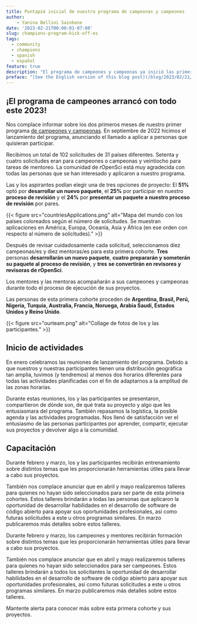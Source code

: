 ```yaml
---
title: Puntapié inicial de nuestro programa de campeonas y campeones
author: 
    - Yanina Bellini Sainbene
date: '2023-02-21T00:00:01-07:00'
slug: champions-program-kick-off-es
tags:
  - community
  - champions
  - spanish
  - español
feature: true  
description: "El programa de campeones y campeonas ya inició las primeras actividades de este 2023. Lee de donde son los y las participantes y que van a estar haciendo."
preface: "[See the English version of this blog post](/blog/2023/02/21/champions-program-kick-off/)" 
---
```


## ¡El programa de campeones arrancó con todo este 2023!

Nos complace informar sobre los dos primeros meses de nuestro primer programa [de campeones y campeonas](/champions/). En septiembre de 2022 hicimos el lanzamiento del programa, anunciando el llamado a aplicar a personas que quisieran participar.

Recibimos un total de 102 solicitudes de 31 países diferentes. Setenta y cuatro solicitudes eran para campeones o campeonas y veintiocho para tareas de mentoreo. La comunidad de rOpenSci está muy agradecida con todas las personas que se han interesado y aplicaron a nuestro programa.

Las y los aspirantes podían elegir una de tres opciones de proyecto: El **51%** optó por **desarrollar un nuevo paquete**, el **25%** por participar en nuestro **proceso de revisión** y el **24%** por **presentar un paquete a nuestro proceso de revisión** por pares.


{{< figure src="countriesApplications.png" alt="Mapa del mundo con los países coloreados según el número de solicitudes. Se muestran aplicaciones en América, Europa, Oceanía, Asia y África (en ese orden con respecto al número de solicitudes)." >}}

Después de revisar cuidadosamente cada solicitud, seleccionamos diez campeonas/es y diez mentoras/es para esta primera cohorte.  **Tres** personas **desarrollarán un nuevo paquete**, **cuatro** **prepararán y someterán su paquete al proceso de revisión**, y **tres** **se convertirán en revisores y revisoras de rOpenSci**.

Los mentores y las mentoras acompañarán a sus campeones y campeonas durante todo el proceso de ejecución de sus proyectos.

Las personas de esta primera cohorte proceden de **Argentina, Brasil, Perú, Nigeria, Turquía, Australia, Francia, Noruega, Arabia Saudí, Estados Unidos y Reino Unido**.

{{< figure src="ourteam.png" alt="Collage de fotos de los y las participantes." >}}


## Inicio de actividades

En enero celebramos las reuniones de lanzamiento del programa. Debido a que nuestros y nuestras participantes tienen una distribución geográfica tan amplia, tuvimos (y tendremos) al menos dos horarios diferentes para todas las actividades planificadas con el fin de adaptarnos a la amplitud de las zonas horarias.

Durante estas reuniones, los y las participantes se presentaron, compartieron de dónde son, de qué trata su proyecto y algo que les entusiasmara del programa. También repasamos la logística, la posible agenda y las actividades programadas.  Nos llenó de satisfacción ver el entusiasmo de las personas participantes por aprender, compartir, ejecutar sus proyectos y devolver algo a la comunidad.

## Capacitación

Durante febrero y marzo, los y las participantes recibirán entrenamiento sobre distintos temas que les proporcionarán herramientas útiles para llevar a cabo sus proyectos.

También nos complace anunciar que en abril y mayo realizaremos talleres para quienes no hayan sido seleccionados para ser parte de esta primera cohortes. Estos talleres brindarán a todas las personas que aplicaron la oportunidad de desarrollar habilidades en el desarrollo de software de código abierto para apoyar sus oportunidades profesionales, así como futuras solicitudes a este u otros programas similares.  En marzo publicaremos más detalles sobre estos talleres.

Durante febrero y marzo, los campeones y mentores recibirán formación sobre distintos temas que les proporcionarán herramientas útiles para llevar a cabo sus proyectos.

También nos complace anunciar que en abril y mayo realizaremos talleres para quienes no hayan sido seleccionados para ser campeones. Estos talleres brindarán a todos los solicitantes la oportunidad de desarrollar habilidades en el desarrollo de software de código abierto para apoyar sus oportunidades profesionales, así como futuras solicitudes a este u otros programas similares.  En marzo publicaremos más detalles sobre estos talleres.

Mantente alerta para conocer más sobre esta primera cohorte y sus proyectos.